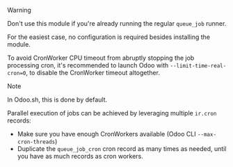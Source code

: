 Warning

Don't use this module if you're already running the regular `queue_job`
runner.

For the easiest case, no configuration is required besides installing
the module.

To avoid CronWorker CPU timeout from abruptly stopping the job
processing cron, it's recommended to launch Odoo with
`--limit-time-real-cron=0`, to disable the CronWorker timeout
altogether.

Note

In Odoo.sh, this is done by default.

Parallel execution of jobs can be achieved by leveraging multiple
`ir.cron` records:

- Make sure you have enough CronWorkers available (Odoo CLI
  `--max-cron-threads`)
- Duplicate the `queue_job_cron` cron record as many times as needed,
  until you have as much records as cron workers.

